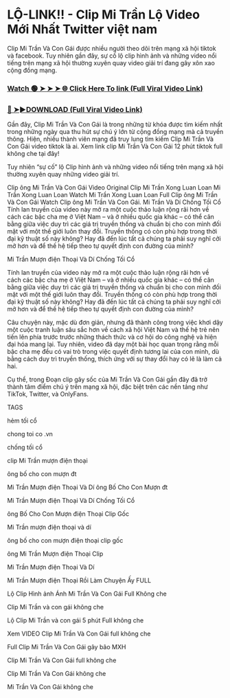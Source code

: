 # LỘ-LINK!! - Clip Mi Trần Lộ Video Mới Nhất Twitter việt nam

Clip Mi Trần Và Con Gái được nhiều người theo dõi trên mạng xã hội tiktok và facebook. Tuy nhiên gần đây, sự cố lộ clip hình ảnh và những video nổi tiếng trên mạng xã hội thường xuyên quay video giải trí đang gây xôn xao cộng đồng mạng.


### [Watch 🟢 ➤ ➤ ➤ 🌐 Click Here To link (Full Viral Video Link)](https://cinesky.today/mi-tran-hd-video/)

### [🔴 ➤►DOWNLOAD (Full Viral Video Link)](https://cinesky.today/mi-tran-hd-video/)

Gần đây, Clip Mi Trần Và Con Gái là trong những từ khóa được tìm kiếm nhất trong những ngày qua thu hút sự chú ý lớn từ cộng đồng mạng mà cả truyền thông. Hiện, nhiều thành viên mạng đã truy lung tìm kiếm Clip Mi Trần Và Con Gái video tiktok là ai. Xem link clip Mi Trần Và Con Gái 12 phút tiktok full không che tại đây!

Tuy nhiên “sự cố” lộ Clip hình ảnh và những video nổi tiếng trên mạng xã hội thường xuyên quay những video giải trí.

Clip ông Mi Trần Và Con Gái Video Original Clip Mi Trần Xong Luan Loan Mi Trần Xong Luan Loan Watch Mi Trần Xong Luan Loan Full Clip ông Mi Trần Và Con Gái Watch Clip ông Mi Trần Và Con Gái. Mi Trần Và Dí Chống Tối Cổ Tính lan truyền của video này mở ra một cuộc thảo luận rộng rãi hơn về cách các bậc cha mẹ ở Việt Nam – và ở nhiều quốc gia khác – có thể cân bằng giữa việc duy trì các giá trị truyền thống và chuẩn bị cho con mình đối mặt với một thế giới luôn thay đổi. Truyền thống có còn phù hợp trong thời đại kỹ thuật số này không? Hay đã đến lúc tất cả chúng ta phải suy nghĩ cởi mở hơn và để thế hệ tiếp theo tự quyết định con đường của mình?

Mi Trần Mượn điện Thoại Và Dí Chống Tối Cổ

Tính lan truyền của video này mở ra một cuộc thảo luận rộng rãi hơn về cách các bậc cha mẹ ở Việt Nam – và ở nhiều quốc gia khác – có thể cân bằng giữa việc duy trì các giá trị truyền thống và chuẩn bị cho con mình đối mặt với một thế giới luôn thay đổi. Truyền thống có còn phù hợp trong thời đại kỹ thuật số này không? Hay đã đến lúc tất cả chúng ta phải suy nghĩ cởi mở hơn và để thế hệ tiếp theo tự quyết định con đường của mình?

Câu chuyện này, mặc dù đơn giản, nhưng đã thành công trong việc khơi dậy một cuộc tranh luận sâu sắc hơn về cách xã hội Việt Nam và thế hệ trẻ nên tiến lên phía trước trước những thách thức và cơ hội do công nghệ và hiện đại hóa mang lại. Tuy nhiên, video đã dạy một bài học quan trọng rằng mỗi bậc cha mẹ đều có vai trò trong việc quyết định tương lai của con mình, dù bằng cách duy trì truyền thống, thích ứng với sự thay đổi hay có lẽ là làm cả hai.

Cụ thể, trong Đoạn clip gây sốc của Mi Trần Và Con Gái gần đây đã trở thành tâm điểm chú ý trên mạng xã hội, đặc biệt trên các nền tảng như TikTok, Twitter, và OnlyFans.

TAGS

hẻm tối cổ

chong toi co .vn

chống tối cổ

clip Mi Trần mượn điện thoại

ông bố cho con mượn đt

Mi Trần Mượn điện Thoại Và Dí ông Bố Cho Con Mượn đt

Mi Trần Mượn điện Thoại Và Dí Chống Tối Cổ

ông Bố Cho Con Mượn điện Thoại Clip Gốc

Mi Trần mượn điện thoại và dí

ông bố cho con mượn điện thoại clip gốc

ông Mi Trần Mượn điện Thoại Clip

Mi Trần Mượn điện Thoại Và Dí

Mi Trần Mượn điện Thoại Rồi Làm Chuyện Ấy FULL

Lộ Clip Hình ảnh Ánh Mi Trần Và Con Gái Full Không che

Clip Mi Trần và con gái không che

Lộ Clip Mi Trần và con gái 5 phút Full không che

Xem VIDEO Clip Mi Trần Và Con Gái full không che

Full Clip Mi Trần Và Con Gái gây bão MXH

Clip Mi Trần Và Con Gái full không che

Clip Mi Trần Và Con Gái không che

Mi Trần Và Con Gái không che
